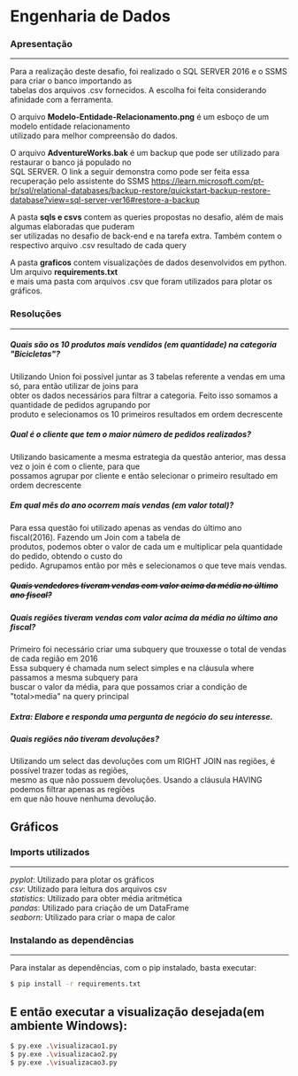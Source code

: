 # Engenharia de Dados

### Apresentação
---

Para a realização deste desafio, foi realizado o SQL SERVER 2016 e o SSMS para criar o banco importando as <br>
tabelas dos arquivos .csv fornecidos. A escolha foi feita considerando afinidade com a ferramenta. 

O arquivo **Modelo-Entidade-Relacionamento.png** é um esboço de um modelo entidade relacionamento <br>
utilizado para melhor compreensão do dados. 

O arquivo **AdventureWorks.bak** é um backup que pode ser utilizado para restaurar o banco já populado no <br>
SQL SERVER. O link a seguir demonstra como pode ser feita essa recuperação pelo assistente do SSMS
https://learn.microsoft.com/pt-br/sql/relational-databases/backup-restore/quickstart-backup-restore-database?view=sql-server-ver16#restore-a-backup

A pasta **sqls e csvs** contem as queries propostas no desafio, além de mais algumas elaboradas que puderam<br>
ser utilizadas no desafio de back-end e na tarefa extra. Também contem o respectivo arquivo .csv resultado de cada query

A pasta **graficos** contem visualizações de dados desenvolvidos em python. Um arquivo **requirements.txt**<br>
e mais uma pasta com arquivos .csv que foram utilizados para plotar os gráficos.

### Resoluções
---
##### Quais são os 10 produtos mais vendidos (em quantidade) na categoria "Bicicletas"?
Utilizando Union foi possível juntar as 3 tabelas referente a vendas em uma só, para então utilizar de joins para <br>
obter os dados necessários para filtrar a categoria. Feito isso somamos a quantidade de pedidos agrupando por<br>
produto e selecionamos os 10 primeiros resultados em ordem decrescente

##### Qual é o cliente que tem o maior número de pedidos realizados?
Utilizando basicamente a mesma estrategia da questão anterior, mas dessa vez o join é com o cliente, para que<br>
possamos agrupar por cliente e então selecionar o primeiro resultado em ordem decrescente

##### Em qual mês do ano ocorrem mais vendas (em valor total)?
Para essa questão foi utilizado apenas as vendas do último ano fiscal(2016). Fazendo um Join com a tabela de <br>
produtos, podemos obter o valor de cada um e multiplicar pela quantidade do pedido, obtendo o custo do <br>
pedido. Agrupamos então por mês e selecionamos o que teve mais vendas.

##### ~~Quais vendedores tiveram vendas com valor acima da média no último ano fiscal?~~
##### Quais regiões tiveram vendas com valor acima da média no último ano fiscal?
Primeiro foi necessário criar uma subquery que trouxesse o total de vendas de cada região em 2016<br>
Essa subquery é chamada num select simples e na cláusula where passamos a mesma subquery para<br>
buscar o valor da média, para que possamos criar a condição de "total>media" na query principal

##### Extra: Elabore e responda uma pergunta de negócio do seu interesse.
##### Quais regiões não tiveram devoluções?
Utilizando um select das devoluções com um RIGHT JOIN nas regiões, é possível trazer todas as regiões, <br>
mesmo as que não possuem devoluções. Usando a cláusula HAVING podemos filtrar apenas as regiões <br>
em que não houve nenhuma devolução.

## Gráficos
### Imports utilizados
---
*pyplot*: Utilizado para plotar os gráficos<br>
*csv*: Utilizado para leitura dos arquivos csv<br>
*statistics*: Utilizado para obter média aritmética<br>
*pandas*: Utilizado para criação de um DataFrame<br>
*seaborn*: Utilizado para criar o mapa de calor

### Instalando as dependências
---

Para instalar as dependências, com o pip instalado, basta executar:

```bash
$ pip install -r requirements.txt 
```

E então executar a visualização desejada(em ambiente Windows): 
-
```bash
$ py.exe .\visualizacao1.py
$ py.exe .\visualizacao2.py
$ py.exe .\visualizacao3.py
```